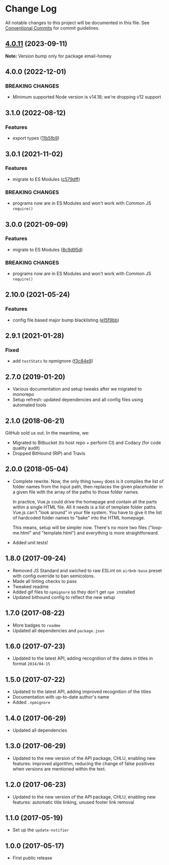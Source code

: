 # Change Log

All notable changes to this project will be documented in this file.
See [Conventional Commits](https://conventionalcommits.org) for commit guidelines.

## [4.0.11](https://github.com/codsen/codsen/compare/email-homey@4.0.10...email-homey@4.0.11) (2023-09-11)

**Note:** Version bump only for package email-homey

## 4.0.0 (2022-12-01)

### BREAKING CHANGES

- Minimum supported Node version is v14.18; we're dropping v12 support

## 3.1.0 (2022-08-12)

### Features

- export types ([11b5fb9](https://github.com/codsen/codsen/commit/11b5fb936ce20e0a77c3a09806773e1cd7695c50))

## 3.0.1 (2021-11-02)

### Features

- migrate to ES Modules ([c579dff](https://github.com/codsen/codsen/commit/c579dff3b23205e383035ca10ddcec671e35d0fe))

### BREAKING CHANGES

- programs now are in ES Modules and won't work with Common JS `require()`

## 3.0.0 (2021-09-09)

### Features

- migrate to ES Modules ([8c9d95d](https://github.com/codsen/codsen/commit/8c9d95d5dea0b769c2f070397141918a4893d575))

### BREAKING CHANGES

- programs now are in ES Modules and won't work with Common JS `require()`

## 2.10.0 (2021-05-24)

### Features

- config file based major bump blacklisting ([e15f9bb](https://github.com/codsen/codsen/commit/e15f9bba1c4fd5f847ac28b3f38fa6ee633f5dca))

## 2.9.1 (2021-01-28)

### Fixed

- add `testStats` to npmignore ([f3c84e9](https://github.com/codsen/codsen/commit/f3c84e95afc5514214312f913692d85b2e12eb29))

## 2.7.0 (2019-01-20)

- Various documentation and setup tweaks after we migrated to monorepo
- Setup refresh: updated dependencies and all config files using automated tools

## 2.1.0 (2018-06-21)

GitHub sold us out. In the meantime, we:

- Migrated to Bitbucket (to host repo + perform CI) and Codacy (for code quality audit)
- Dropped BitHound (RIP) and Travis

## 2.0.0 (2018-05-04)

- Complete rewrite. Now, the only thing `homey` does is it compiles the list of folder names from the input path, then replaces the given placeholder in a given file with the array of the paths to those folder names.

  In practice, Vue.js could drive the homepage and contain all the parts within a single HTML file. All it needs is a list of template folder paths. Vue.js can't "look around" in your file system. You have to give it the list of hardcoded folder names to "bake" into the HTML homepage.

  This means, setup will be simpler now. There's no more two files ("loop-me.html" and "template.html") and everything is more straightforward.

- Added unit tests!

## 1.8.0 (2017-09-24)

- Removed JS Standard and swiched to raw ESLint on `airbnb-base` preset with config override to ban semicolons.
- Made all linting checks to pass
- Tweaked readme
- Added gif files to `npmignore` so they don't get `npm i`nstalled
- Updated bithound config to reflect the new setup

## 1.7.0 (2017-08-22)

- More badges to `readme`
- Updated all dependencies and `package.json`

## 1.6.0 (2017-07-23)

- Updated to the latest API, adding recognition of the dates in titles in format `2014/04-15`

## 1.5.0 (2017-07-22)

- Updated to the latest API, adding improved recognition of the titles
- Documentation with up-to-date author's name
- Added `.npmignore`

## 1.4.0 (2017-06-29)

- Updated all dependencies

## 1.3.0 (2017-06-29)

- Updated to the new version of the API package, CHLU, enabling new features: improved algorithm, reducing the change of false positives when versions are mentioned within the text.

## 1.2.0 (2017-06-23)

- Updated to the new version of the API package, CHLU, enabling new features: automatic title linking, unused footer link removal

## 1.1.0 (2017-05-19)

- Set up the `update-notifier`

## 1.0.0 (2017-05-17)

- First public release
